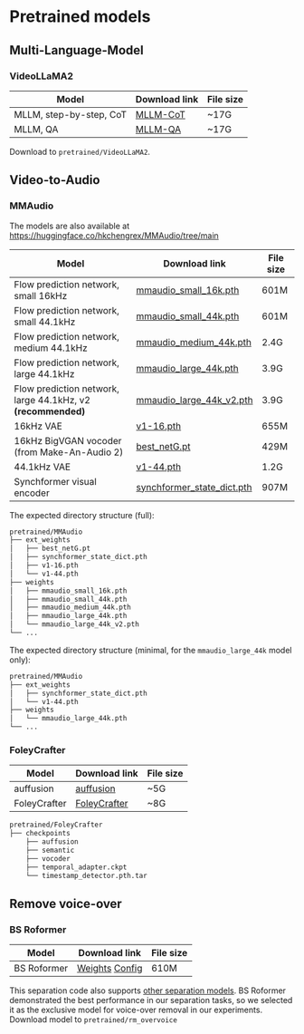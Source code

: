 # Pretrained models

## Multi-Language-Model
### VideoLLaMA2
| Model    | Download link | File size |
| -------- | ------- | ------- |
| MLLM, step-by-step, CoT | <a href="">MLLM-CoT</a> | ~17G |
| MLLM, QA | <a href="">MLLM-QA</a> | ~17G |

Download to `pretrained/VideoLLaMA2`.


## Video-to-Audio

### MMAudio
<!-- The models will be downloaded automatically when you run the demo script. MD5 checksums are provided in `mmaudio/utils/download_utils.py`. -->
The models are also available at https://huggingface.co/hkchengrex/MMAudio/tree/main

| Model    | Download link | File size |
| -------- | ------- | ------- |
| Flow prediction network, small 16kHz | <a href="https://huggingface.co/hkchengrex/MMAudio/resolve/main/weights/mmaudio_small_16k.pth" download="mmaudio_small_16k.pth">mmaudio_small_16k.pth</a> | 601M |
| Flow prediction network, small 44.1kHz | <a href="https://huggingface.co/hkchengrex/MMAudio/resolve/main/weights/mmaudio_small_44k.pth" download="mmaudio_small_44k.pth">mmaudio_small_44k.pth</a> | 601M |
| Flow prediction network, medium 44.1kHz | <a href="https://huggingface.co/hkchengrex/MMAudio/resolve/main/weights/mmaudio_medium_44k.pth" download="mmaudio_medium_44k.pth">mmaudio_medium_44k.pth</a> | 2.4G |
| Flow prediction network, large 44.1kHz | <a href="https://huggingface.co/hkchengrex/MMAudio/resolve/main/weights/mmaudio_large_44k.pth" download="mmaudio_large_44k.pth">mmaudio_large_44k.pth</a> | 3.9G |
| Flow prediction network, large 44.1kHz, v2 **(recommended)** | <a href="https://huggingface.co/hkchengrex/MMAudio/resolve/main/weights/mmaudio_large_44k_v2.pth" download="mmaudio_large_44k_v2.pth">mmaudio_large_44k_v2.pth</a> | 3.9G |
| 16kHz VAE | <a href="https://github.com/hkchengrex/MMAudio/releases/download/v0.1/v1-16.pth">v1-16.pth</a> | 655M |
| 16kHz BigVGAN vocoder (from Make-An-Audio 2) |<a href="https://github.com/hkchengrex/MMAudio/releases/download/v0.1/best_netG.pt">best_netG.pt</a> | 429M |
| 44.1kHz VAE |<a href="https://github.com/hkchengrex/MMAudio/releases/download/v0.1/v1-44.pth">v1-44.pth</a> | 1.2G | 
| Synchformer visual encoder |<a href="https://github.com/hkchengrex/MMAudio/releases/download/v0.1/synchformer_state_dict.pth">synchformer_state_dict.pth</a> | 907M |

<!-- To run the model, you need four components: a flow prediction network, visual feature extractors (Synchformer and CLIP, CLIP will be downloaded automatically), a VAE, and a vocoder. VAEs and vocoders are specific to the sampling rate (16kHz or 44.1kHz) and not model sizes.
The 44.1kHz vocoder will be downloaded automatically.
The `_v2` model performs worse in benchmarking (e.g., in  Fréchet distance), but, in my experience, generalizes better to new data. -->

The expected directory structure (full):

```bash
pretrained/MMAudio
├── ext_weights
│   ├── best_netG.pt
│   ├── synchformer_state_dict.pth
│   ├── v1-16.pth
│   └── v1-44.pth
├── weights
│   ├── mmaudio_small_16k.pth
│   ├── mmaudio_small_44k.pth
│   ├── mmaudio_medium_44k.pth
│   ├── mmaudio_large_44k.pth
│   └── mmaudio_large_44k_v2.pth
└── ...
```

The expected directory structure (minimal, for the `mmaudio_large_44k` model only):

```bash
pretrained/MMAudio
├── ext_weights
│   ├── synchformer_state_dict.pth
│   └── v1-44.pth
├── weights
│   └── mmaudio_large_44k.pth
└── ...
```


### FoleyCrafter
| Model    | Download link | File size |
| -------- | ------- | ------- |
| auffusion | <a href="https://huggingface.co/auffusion/auffusion-full-no-adapter">auffusion</a> | ~5G |
| FoleyCrafter | <a href="https://huggingface.co/ymzhang319/FoleyCrafter">FoleyCrafter</a> | ~8G |

```bash
pretrained/FoleyCrafter
├── checkpoints
    ├── auffusion
    ├── semantic
    ├── vocoder
    ├── temporal_adapter.ckpt
    └── timestamp_detector.pth.tar

```



## Remove voice-over

### BS Roformer
| Model    | Download link | File size |
| -------- | ------- | ------- |
| BS Roformer | <a href="https://github.com/TRvlvr/model_repo/releases/download/all_public_uvr_models/model_bs_roformer_ep_317_sdr_12.9755.ckpt"> Weights</a> <a href="https://raw.githubusercontent.com/ZFTurbo/Music-Source-Separation-Training/main/configs/viperx/model_bs_roformer_ep_317_sdr_12.9755.yaml"> Config</a>| 610M |

This separation code also supports [other separation models](https://github.com/ZFTurbo/Music-Source-Separation-Training/blob/main/docs/pretrained_models.md). BS Roformer demonstrated the best performance in our separation tasks, so we selected it as the exclusive model for voice-over removal in our experiments. Download model to `pretrained/rm_overvoice`
